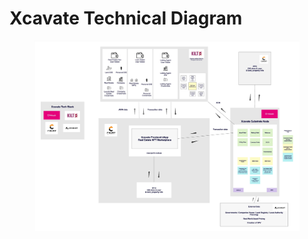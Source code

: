 # Xcavate Technical Diagram

<figure><img src="../.gitbook/assets/Xcavate-2023.jpg" alt=""><figcaption></figcaption></figure>
